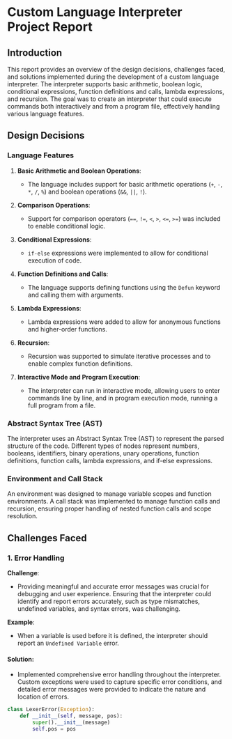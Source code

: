 # Custom Language Interpreter Project Report

## Introduction

This report provides an overview of the design decisions, challenges faced, and solutions implemented during the development of a custom language interpreter. The interpreter supports basic arithmetic, boolean logic, conditional expressions, function definitions and calls, lambda expressions, and recursion. The goal was to create an interpreter that could execute commands both interactively and from a program file, effectively handling various language features.

## Design Decisions

### Language Features

1. **Basic Arithmetic and Boolean Operations**:
   - The language includes support for basic arithmetic operations (`+`, `-`, `*`, `/`, `%`) and boolean operations (`&&`, `||`, `!`).

2. **Comparison Operations**:
   - Support for comparison operators (`==`, `!=`, `<`, `>`, `<=`, `>=`) was included to enable conditional logic.

3. **Conditional Expressions**:
   - `if-else` expressions were implemented to allow for conditional execution of code.

4. **Function Definitions and Calls**:
   - The language supports defining functions using the `Defun` keyword and calling them with arguments.

5. **Lambda Expressions**:
   - Lambda expressions were added to allow for anonymous functions and higher-order functions.

6. **Recursion**:
   - Recursion was supported to simulate iterative processes and to enable complex function definitions.

7. **Interactive Mode and Program Execution**:
   - The interpreter can run in interactive mode, allowing users to enter commands line by line, and in program execution mode, running a full program from a file.

### Abstract Syntax Tree (AST)

The interpreter uses an Abstract Syntax Tree (AST) to represent the parsed structure of the code. Different types of nodes represent numbers, booleans, identifiers, binary operations, unary operations, function definitions, function calls, lambda expressions, and if-else expressions.

### Environment and Call Stack

An environment was designed to manage variable scopes and function environments. A call stack was implemented to manage function calls and recursion, ensuring proper handling of nested function calls and scope resolution.

## Challenges Faced

### 1. Error Handling

**Challenge**:
- Providing meaningful and accurate error messages was crucial for debugging and user experience. Ensuring that the interpreter could identify and report errors accurately, such as type mismatches, undefined variables, and syntax errors, was challenging.

**Example**:
- When a variable is used before it is defined, the interpreter should report an `Undefined Variable` error.

#### Solution:
- Implemented comprehensive error handling throughout the interpreter. Custom exceptions were used to capture specific error conditions, and detailed error messages were provided to indicate the nature and location of errors.

```python
class LexerError(Exception):
    def __init__(self, message, pos):
        super().__init__(message)
        self.pos = pos
